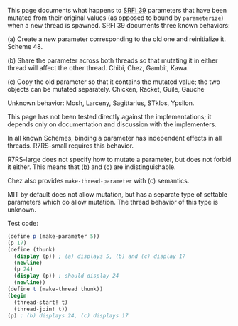 This page documents what happens to [SRFI 39](http://srfi.schemers.org/srfi-39/srfi-39.html)
parameters that have been mutated from their original values (as opposed to bound by
`parameterize`) when a new thread is spawned.  SRFI 39 documents three known behaviors:

(a) Create a new parameter corresponding to the old one and reinitialize it.
Scheme 48.

(b) Share the parameter across both threads so that mutating it in either thread will
affect the other thread.
Chibi, Chez, Gambit, Kawa.

(c) Copy the old parameter so that it contains the mutated value;
the two objects can be mutated separately.
Chicken, Racket, Guile, Gauche

Unknown behavior: Mosh, Larceny, Sagittarius, STklos, Ypsilon.

This page has not been tested directly against the implementations;
it depends only on documentation and discussion with the implementers.

In all known Schemes, binding a parameter has independent effects in all threads.
R7RS-small requires this behavior.

R7RS-large does not specify how to mutate a parameter, but does not forbid it either.
This means that (b) and (c) are indistinguishable.

Chez also provides `make-thread-parameter` with (c) semantics.

MIT by default does not allow mutation, but has a separate type of settable parameters
which do allow mutation.  The thread behavior of this type is unknown.

Test code:

```Scheme
(define p (make-parameter 5))
(p 17)
(define (thunk)
  (display (p)) ; (a) displays 5, (b) and (c) display 17
  (newline)
  (p 24)
  (display (p)) ; should display 24
  (newline))
(define t (make-thread thunk))
(begin
  (thread-start! t)
  (thread-join! t))
(p) ; (b) displays 24, (c) displays 17
```
